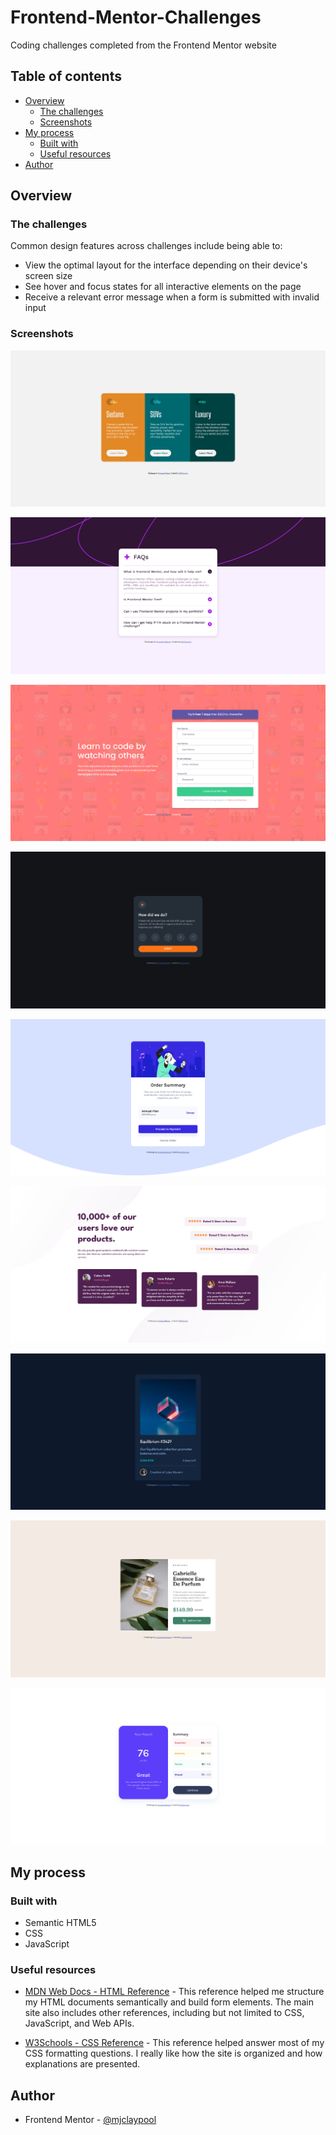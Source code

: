 # Frontend-Mentor-Challenges
 Coding challenges completed from the Frontend Mentor website

## Table of contents

- [Overview](#overview)
  - [The challenges](#the-challenges)
  - [Screenshots](#screenshots)
- [My process](#my-process)
  - [Built with](#built-with)
  - [Useful resources](#useful-resources)
- [Author](#author)

## Overview

### The challenges

Common design features across challenges include being able to:

- View the optimal layout for the interface depending on their device's screen size
- See hover and focus states for all interactive elements on the page
- Receive a relevant error message when a form is submitted with invalid input

### Screenshots

![](./3-column-preview-card-component-main/design/Solution-Screenshot_3-column-preview-card-component.png)

![](./faq-accordion/design/Solution-Screenshot_FAQ-accordion.png)

![](./intro-component-with-signup-form/design/Solution-Screenshot_Intro-component-with-sign-up-form.png)

![](./interactive-rating/design/Solution-Screenshot_Interactive-rating-component.png)

![](./order-summary/design/Solution-Screenshot_Order-summary-card.png)

![](./social-proof-section/design/Solution-Screenshot_Social-proof-section.png)

![](./nft-preview-card/design/Solution-Screenshot_NFT-preview-card-component.png)

![](./product-preview-card/design/Solution-Screenshot_Product-preview-card-component.png)

![](./results-summary/design/Solution-Screenshot_Results-summary-component.png)

## My process

### Built with

- Semantic HTML5
- CSS
- JavaScript

### Useful resources

- [MDN Web Docs - HTML Reference](https://developer.mozilla.org/en-US/docs/Web/HTML) - This reference helped me structure my HTML documents semantically and build form elements. The main site also includes other references, including but not limited to CSS, JavaScript, and Web APIs.

- [W3Schools - CSS Reference](https://www.w3schools.com/cssref/index.php) - This reference helped answer most of my CSS formatting questions. I really like how the site is organized and how explanations are presented.

## Author

- Frontend Mentor - [@mjclaypool](https://www.frontendmentor.io/profile/mjclaypool)